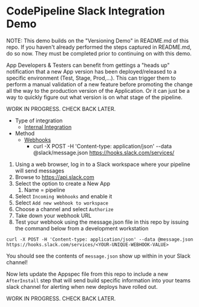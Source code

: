# CodePipeline Slack Integration Demo

NOTE: This demo builds on the "Versioning Demo" in README.md of this repo. If you haven't already performed the steps captured in README.md, do so now. They must be completed prior to continuing on with this demo.

App Developers & Testers can benefit from gettings a "heads up" notification that a new App version has been deployed/released to a specific environment (Test, Stage, Prod,...). This can trigger them to perform a manual validation of a new feature before promoting the change all the way to the production version of the Application. Or it can just be a way to quickly figure out what version is on what stage of the pipeline.

WORK IN PROGRESS. CHECK BACK LATER. 

* Type of integration
  * [Internal Integration](https://api.slack.com/internal-integrations)
* Method
  * [Webhooks](https://api.slack.com/incoming-webhooks#sending_messages)
    * curl -X POST -H 'Content-type: application/json' --data @slack/message.json https://hooks.slack.com/services/

1. Using a web browser, log in to a Slack workspace where your pipeline will send messages
2. Browse to https://api.slack.com
3. Select the option to create a New App
   1. Name = pipeline
1. Select `Incoming Webhooks` and enable it
1. Select `Add new webhook to workspace`
1. Choose a channel and select `Authorize`
1. Take down your webhook URL
1. Test your webhook using the message.json file in this repo by issuing the command below from a development workstation
```
curl -X POST -H 'Content-type: application/json' --data @message.json https://hooks.slack.com/services/<YOUR-UNIQUE-WEBHOOK-VALUE>
```

You should see the contents of `message.json` show up within in your Slack channel!

Now lets update the Appspec file from this repo to include a new `AfterInstall` step that will send build specific information into your teams slack channel for alerting when new deploys have rolled out.

WORK IN PROGRESS. CHECK BACK LATER. 
